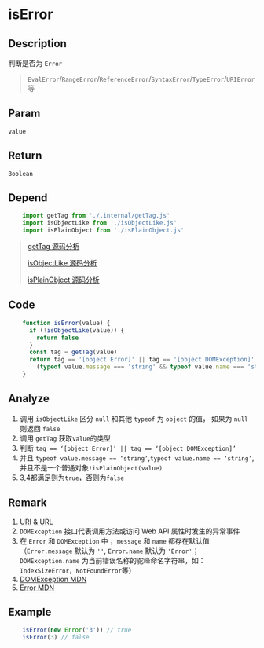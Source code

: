 # isError

## Description 
判断是否为 `Error`
> `EvalError`/`RangeError`/`ReferenceError`/`SyntaxError`/`TypeError`/`URIError` 等
> 

## Param
`value`

## Return
`Boolean`

## Depend
```js
    import getTag from './.internal/getTag.js'
    import isObjectLike from './isObjectLike.js'
    import isPlainObject from './isPlainObject.js'
```
> [getTag 源码分析](../internal/getTag.md)
> 
> [isObjectLike 源码分析](./export/isObjectLike.md)
> 
> [isPlainObject 源码分析](./export/isPlainObject.md)
> 

## Code
```js
    function isError(value) {
      if (!isObjectLike(value)) {
        return false
      }
      const tag = getTag(value)
      return tag == '[object Error]' || tag == '[object DOMException]' ||
        (typeof value.message === 'string' && typeof value.name === 'string' && !isPlainObject(value))
    }
```

## Analyze
1. 调用 `isObjectLike` 区分 `null` 和其他 `typeof` 为 `object` 的值， 如果为 `null` 则返回 `false`
2. 调用 `getTag` 获取`value`的类型
3. 判断 `tag == ‘[object Error]’ || tag == ‘[object DOMException]’`
4. 并且 `typeof value.message == ‘string’`,`typeof value.name == ‘string’`, 并且不是一个普通对象`!isPlainObject(value)`
5. 3,4都满足则为`true`，否则为`false`

## Remark
1. [URI & URL](https://danielmiessler.com/study/difference-between-uri-url/)
2. `DOMException` 接口代表调用方法或访问 Web API 属性时发生的异常事件
3. 在 `Error` 和 `DOMException` 中 ，`message` 和 `name` 都存在默认值（`Error.message` 默认为 `''`, `Error.name` 默认为 `'Error'`；`DOMException.name` 为当前错误名称的驼峰命名字符串，如：`IndexSizeError`，`NotFoundError`等）
4. [DOMException MDN](https://developer.mozilla.org/zh-CN/docs/Web/API/DOMException)
5. [Error MDN](https://developer.mozilla.org/zh-CN/docs/Web/JavaScript/Reference/Global_Objects/Error)

## Example
```js
    isError(new Error('3')) // true
    isError(3) // false
```
